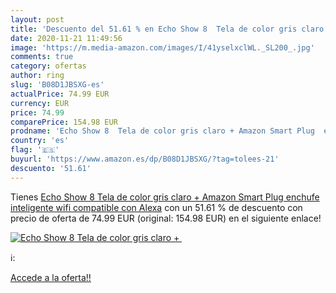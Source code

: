 ```yaml
---
layout: post
title: 'Descuento del 51.61 % en Echo Show 8  Tela de color gris claro + '
date: 2020-11-21 11:49:56
image: 'https://m.media-amazon.com/images/I/41yselxclWL._SL200_.jpg'
comments: true
category: ofertas
author: ring
slug: 'B08D1JBSXG-es'
actualPrice: 74.99 EUR
currency: EUR
price: 74.99
comparePrice: 154.98 EUR
prodname: 'Echo Show 8  Tela de color gris claro + Amazon Smart Plug  enchufe inteligente wifi   compatible con Alexa'
country: 'es'
flag: '🇪🇸'
buyurl: 'https://www.amazon.es/dp/B08D1JBSXG/?tag=tolees-21'
descuento: '51.61'
---
```


Tienes [Echo Show 8  Tela de color gris claro + Amazon Smart Plug  enchufe inteligente wifi   compatible con Alexa](https://www.amazon.es/dp/B08D1JBSXG/?tag=tolees-21) con un 51.61 % de descuento con precio de oferta de 74.99 EUR (original: 154.98 EUR) en el siguiente enlace!

[![Echo Show 8  Tela de color gris claro + ](https://m.media-amazon.com/images/I/41yselxclWL._SL200_.jpg)](https://www.amazon.es/dp/B08D1JBSXG/?tag=tolees-21)

ℹ️:


[Accede a la oferta!!](https://www.amazon.es/dp/B08D1JBSXG/?tag=tolees-21)
